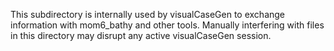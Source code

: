 This subdirectory is internally used by visualCaseGen to exchange information with mom6_bathy and other tools. Manually interfering with files in this directory may disrupt any active visualCaseGen session.